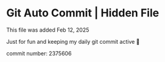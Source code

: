 # Git Auto Commit | Hidden File

This file was added Feb 12, 2025

Just for fun and keeping my daily git commit active 🤪

commit number: 2375606
